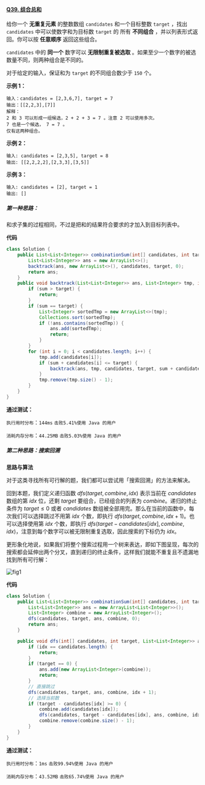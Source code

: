 #### [Q39. 组合总和](https://leetcode.cn/problems/combination-sum/description/?envType=study-plan-v2&envId=top-100-liked)

给你一个 **无重复元素** 的整数数组 `candidates` 和一个目标整数 `target` ，找出 `candidates` 中可以使数字和为目标数 `target` 的 所有 **不同组合** ，并以列表形式返回。你可以按 **任意顺序** 返回这些组合。

`candidates` 中的 **同一个** 数字可以 **无限制重复被选取** 。如果至少一个数字的被选数量不同，则两种组合是不同的。 

对于给定的输入，保证和为 `target` 的不同组合数少于 `150` 个。

 

**示例 1：**

```
输入：candidates = [2,3,6,7], target = 7
输出：[[2,2,3],[7]]
解释：
2 和 3 可以形成一组候选，2 + 2 + 3 = 7 。注意 2 可以使用多次。
7 也是一个候选， 7 = 7 。
仅有这两种组合。
```

**示例 2：**

```
输入: candidates = [2,3,5], target = 8
输出: [[2,2,2,2],[2,3,3],[3,5]]
```

**示例 3：**

```
输入: candidates = [2], target = 1
输出: []
```

 

##### 第一种思路：

和求子集的过程相同，不过是把和的结果符合要求的才加入到目标列表中。

**代码**

```java
class Solution {
    public List<List<Integer>> combinationSum(int[] candidates, int target) {
        List<List<Integer>> ans = new ArrayList<>();
        backtrack(ans, new ArrayList<>(), candidates, target, 0);
        return ans;
    }
    public void backtrack(List<List<Integer>> ans, List<Integer> tmp, int[] candidates, int target, int sum) {
        if (sum > target) {
            return;
        }
        if (sum == target) {
            List<Integer> sortedTmp = new ArrayList<>(tmp);
            Collections.sort(sortedTmp);
            if (!ans.contains(sortedTmp)) {
                ans.add(sortedTmp);
                return;
            }
        }
        for (int i = 0; i < candidates.length; i++) {
            tmp.add(candidates[i]);
            if (sum + candidates[i] <= target) {
                backtrack(ans, tmp, candidates, target, sum + candidates[i]);
            }
            tmp.remove(tmp.size() - 1);
        }
    }
}
```

**通过测试：**

`执行用时分布`：`144ms`			`击败5.41%使用 Java 的用户`

`消耗内存分布`：`44.25MB`	`击败5.03%使用 Java 的用户`



##### 第二种思路：搜索回溯

**思路与算法**

对于这类寻找所有可行解的题，我们都可以尝试用「搜索回溯」的方法来解决。

回到本题，我们定义递归函数 $dfs(target,combine,idx)$ 表示当前在 $candidates$ 数组的第 $idx$ 位，还剩 $target$ 要组合，已经组合的列表为 $combine$。递归的终止条件为 $target≤0$ 或者 $candidates$ 数组被全部用完。那么在当前的函数中，每次我们可以选择跳过不用第 $idx$ 个数，即执行 $dfs(target,combine,idx+1)$。也可以选择使用第 $idx$ 个数，即执行 $dfs(target−candidates[idx],combine,idx)$，注意到每个数字可以被无限制重复选取，因此搜索的下标仍为 $idx$。

更形象化地说，如果我们将整个搜索过程用一个树来表达，即如下图呈现，每次的搜索都会延伸出两个分叉，直到递归的终止条件，这样我们就能不重复且不遗漏地找到所有可行解：

![fig1](https://assets.leetcode-cn.com/solution-static/39/39_fig1.png)

**代码**

```java
class Solution {
    public List<List<Integer>> combinationSum(int[] candidates, int target) {
        List<List<Integer>> ans = new ArrayList<List<Integer>>();
        List<Integer> combine = new ArrayList<Integer>();
        dfs(candidates, target, ans, combine, 0);
        return ans;
    }

    public void dfs(int[] candidates, int target, List<List<Integer>> ans, List<Integer> combine, int idx) {
        if (idx == candidates.length) {
            return;
        }
        if (target == 0) {
            ans.add(new ArrayList<Integer>(combine));
            return;
        }
        // 直接跳过
        dfs(candidates, target, ans, combine, idx + 1);
        // 选择当前数
        if (target - candidates[idx] >= 0) {
            combine.add(candidates[idx]);
            dfs(candidates, target - candidates[idx], ans, combine, idx);
            combine.remove(combine.size() - 1);
        }
    }
}
```

**通过测试：**

`执行用时分布`：`1ms`			`击败99.94%使用 Java 的用户`

`消耗内存分布`：`43.52MB`	`击败65.74%使用 Java 的用户`